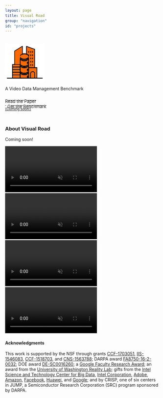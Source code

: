 ```yaml
---
layout: page
title: Visual Road
group: "navigation"
id: "projects"
---
```


<link href="https://maxcdn.bootstrapcdn.com/bootstrap/3.3.6/css/bootstrap.min.css" rel="stylesheet">

<div class="jumbotron" style="background-image: none; background-color: inherit; background-size: cover; height: auto; padding: 5px 0 10px 0; margin-top: 2em">
  <img src="../../images/projects/visualroad.png" alt="Logo" style="width: 8rem" />
  <p>A Video Data Management Benchmark</p>
  <p>
  	<a class="btn btn-primary btn-lg label-danger" href="p300-haynes.pdf" role="button" style="width: 180px;"><span style="position: relative; top:10px">Read the Paper</span><br/><small>&nbsp;</small></a>
  	<a class="btn btn-primary btn-lg label-primary" href="#" pendinghref="https://github.com/uwdb/visualroad" role="button" style="width: 180px"><span style="position: relative; top:10px">Get the Benchmark</span><br/><small>(Coming soon!)</small></a>
  </p>
</div>

### About Visual Road

Coming soon!

<video controls autoplay="true" muted="true" loop="true">
  <source src="videos/visualroad1.mp4" type="video/mp4">
  <p>Your browser doesn't support HTML5 video. Here is
     a <a href="videos/visualroad1.mp4">link to the video</a> instead.</p>
</video>

<video controls autoplay="true" muted="true" loop="true">
  <source src="videos/visualroad2.mp4" type="video/mp4">
  <p>Your browser doesn't support HTML5 video. Here is
     a <a href="videos/visualroad2.mp4">link to the video</a> instead.</p>
</video>

<video controls autoplay="true" muted="true" loop="true">
  <source src="videos/visualroad3.mp4" type="video/mp4">
  <p>Your browser doesn't support HTML5 video. Here is
     a <a href="videos/visualroad3.mp4">link to the video</a> instead.</p>
</video>

<video controls autoplay="true" muted="true" loop="true">
  <source src="videos/visualroad4.mp4" type="video/mp4">
  <p>Your browser doesn't support HTML5 video. Here is
     a <a href="videos/visualroad4.mp4">link to the video</a> instead.</p>
</video>

#### Acknowledgments

This work is supported by the NSF through grants 
[CCF-1703051](https://www.nsf.gov/awardsearch/showAward?AWD_ID=1703051), 
[IIS-1546083](https://www.nsf.gov/awardsearch/showAward?AWD_ID=1546083), 
[CCF-1518703](https://www.nsf.gov/awardsearch/showAward?AWD_ID=1518703), and 
[CNS-1563788](https://www.nsf.gov/awardsearch/showAward?AWD_ID=1563788); 
DARPA award [FA8750-16-2-0032](https://www.darpa.mil); 
DOE award [DE-SC0016260](https://science.energy.gov/grants); 
a [Google Faculty Research Award](https://docs.google.com/document/d/1IfCmWZ-ClmvmB4gzlApR4htAhYBjKliPGQxLpu6KmaU/edit); 
an award from the [University of Washington Reality Lab](https://realitylab.uw.edu); 
gifts from the [Intel Science and Technology Center for Big Data](http://istc-bigdata.org), 
[Intel Corporation](https://www.intel.com), 
[Adobe](http://www.adobe.com), 
[Amazon](https://www.amazon.com),
[Facebook](https://facebook.com), 
[Huawei](https://www.huawei.com), and 
[Google](https://google.com); and by 
CRISP, one of six centers in JUMP, a Semiconductor Research Corporation (SRC) program sponsored by DARPA.

&nbsp;
